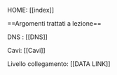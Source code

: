 HOME: [[index]]

==Argomenti trattati a lezione==

DNS : [[DNS]]

Cavi: [[Cavi]]

Livello collegamento: [[DATA LINK]]

